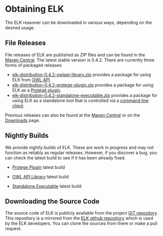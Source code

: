 # Obtaining ELK #

The ELK reasoner can be downloaded in various ways, depending on the desired usage.

## File Releases ##

File releases of ELK are published as ZIP files and can be found in the [Maven Central](http://repo1.maven.org/maven2/org/semanticweb/elk/elk-distribution/). The latest stable version is 0.4.2. There are currently three forms of packaged releases:

  * [elk-distribution-0.4.2-owlapi-library.zip](http://repo1.maven.org/maven2/org/semanticweb/elk/elk-distribution/0.4.2/elk-distribution-0.4.2-owlapi-library.zip) provides a package for using ELK from [OWL API](ElkOwlApi.md).
  * [elk-distribution-0.4.2-protege-plugin.zip](http://repo1.maven.org/maven2/org/semanticweb/elk/elk-distribution/0.4.2/elk-distribution-0.4.2-protege-plugin.zip) provides a package for using ELK as a [Protégé plugin](ElkProtege.md).
  * [elk-distribution-0.4.2-standalone-executable.zip](http://repo1.maven.org/maven2/org/semanticweb/elk/elk-distribution/0.4.2/elk-distribution-0.4.2-standalone-executable.zip) provides a package for using ELK as a standalone tool that is controlled via a [command line client](ElkCommandLine.md).

Previous releases can also be found at the [Maven Central](http://repo1.maven.org/maven2/org/semanticweb/elk/elk-distribution/) or on the [Downloads](https://code.google.com/p/elk-reasoner/downloads/list) page.

## Nightly Builds ##

We provide nightly builds of ELK. These are work in progress and may not function as reliably as regular releases. However, if you discover a bug, you can check the latest build to see if it has been already fixed.

  * [Protege Plugin](http://oss.sonatype.org/service/local/artifact/maven/content?r=snapshots&g=org.semanticweb.elk&a=elk-distribution&c=protege-plugin&e=zip&v=LATEST) latest build


  * [OWL API Library](http://oss.sonatype.org/service/local/artifact/maven/content?r=snapshots&g=org.semanticweb.elk&a=elk-distribution&c=owlapi-library&e=zip&v=LATEST) latest build


  * [Standalone Executable](http://oss.sonatype.org/service/local/artifact/maven/content?r=snapshots&g=org.semanticweb.elk&a=elk-distribution&c=standalone-executable&e=zip&v=LATEST) latest build


## Downloading the Source Code ##

The source code of ELK is publicly available from the project [GIT repository](http://code.google.com/p/elk-reasoner/source/checkout). This repository is a mirrored from the [ELK github repository](https://github.com/klinovp/elk) which is used by the ELK developers. You can clone the sources from there or make a pull request.